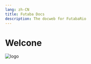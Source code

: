 ```yaml
---
lang: zh-CN
title: Futaba Docs
description: The docweb for FutabaRio
---
```

# Welcone
![logo](images/futaba.jpg)